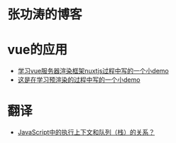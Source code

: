 # 张功涛的博客
# vue的应用
* [学习vue服务器渲染框架nuxtjs过程中写的一个小demo](https://github.com/alowkeyguy/zgtBlog/tree/master/nuxt-study)
* [这是在学习预渲染的过程中写的一个小demo](https://github.com/alowkeyguy/zgtBlog/tree/master/prerender-demo)
# 翻译
* [JavaScript中的执行上下文和队列（栈）的关系？](https://github.com/alowkeyguy/zgtBlog/blob/master/execution-context/README.md)